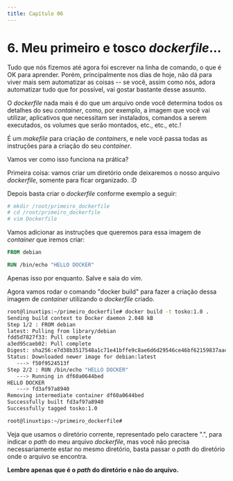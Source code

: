 ```yaml
---
title: Capítulo 06
---
```


# 6. Meu primeiro e tosco *dockerfile*\...

Tudo que nós fizemos até agora foi escrever na linha de comando, o que é
OK para aprender. Porém, principalmente nos dias de hoje, não dá para
viver mais sem automatizar as coisas -- se você, assim como nós, adora
automatizar tudo que for possível, vai gostar bastante desse assunto.

O *dockerfile* nada mais é do que um arquivo onde você determina todos
os detalhes do seu *container*, como, por exemplo, a imagem que você vai
utilizar, aplicativos que necessitam ser instalados, comandos a serem
executados, os volumes que serão montados, etc., etc., etc.!

É um *makefile* para criação de *containers*, e nele você passa todas as
instruções para a criação do seu *container*.

Vamos ver como isso funciona na prática?

Primeira coisa: vamos criar um diretório onde deixaremos o nosso arquivo
*dockerfile*, somente para ficar organizado. :D

Depois basta criar o *dockerfile* conforme exemplo a seguir:

```bash
# mkdir /root/primeiro_dockerfile
# cd /root/primeiro_dockerfile
# vim Dockerfile
```

Vamos adicionar as instruções que queremos para essa imagem de
*container* que iremos criar:

```Dockerfile
FROM debian

RUN /bin/echo "HELLO DOCKER"
```

Apenas isso por enquanto. Salve e saia do *vim*.

Agora vamos rodar o comando "docker build" para fazer a criação dessa
imagem de *container* utilizando o *dockerfile* criado.

```bash
root@linuxtips:~/primeiro_dockerfile# docker build -t tosko:1.0 .
Sending build context to Docker daemon 2.048 kB
Step 1/2 : FROM debian
latest: Pulling from library/debian
fdd5d7827f33: Pull complete 
a3ed95caeb02: Pull complete
Digest: sha256:e7d38b3517548a1c71e41bffe9c8ae6d6d29546ce46bf62159837aad072c90aa
Status: Downloaded newer image for debian:latest
   ---> f50f9524513f
Step 2/2 : RUN /bin/echo "HELLO DOCKER"
   ---> Running in df60a0644bed 
HELLO DOCKER
   ---> fd3af97a8940
Removing intermediate container df60a0644bed
Successfully built fd3af97a8940
Successfully tagged tosko:1.0

root@linuxtips:~/primeiro_dockerfile#
```

Veja que usamos o diretório corrente, representado pelo caractere ".",
para indicar o *path* do meu arquivo *dockerfile*, mas você não precisa
necessariamente estar no mesmo diretório, basta passar o *path* do
diretório onde o arquivo se encontra.

**Lembre apenas que é o *path* do diretório e não do arquivo.**
